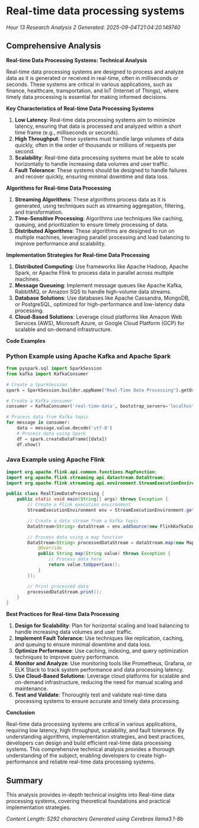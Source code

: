 # Real-time data processing systems
*Hour 13 Research Analysis 2*
*Generated: 2025-09-04T21:04:20.149740*

## Comprehensive Analysis
**Real-time Data Processing Systems: Technical Analysis**

Real-time data processing systems are designed to process and analyze data as it is generated or received in real-time, often in milliseconds or seconds. These systems are critical in various applications, such as finance, healthcare, transportation, and IoT (Internet of Things), where timely data processing is essential for making informed decisions.

**Key Characteristics of Real-time Data Processing Systems**

1. **Low Latency**: Real-time data processing systems aim to minimize latency, ensuring that data is processed and analyzed within a short time frame (e.g., milliseconds or seconds).
2. **High Throughput**: These systems must handle large volumes of data quickly, often in the order of thousands or millions of requests per second.
3. **Scalability**: Real-time data processing systems must be able to scale horizontally to handle increasing data volumes and user traffic.
4. **Fault Tolerance**: These systems should be designed to handle failures and recover quickly, ensuring minimal downtime and data loss.

**Algorithms for Real-time Data Processing**

1. **Streaming Algorithms**: These algorithms process data as it is generated, using techniques such as streaming aggregation, filtering, and transformation.
2. **Time-Sensitive Processing**: Algorithms use techniques like caching, queuing, and prioritization to ensure timely processing of data.
3. **Distributed Algorithms**: These algorithms are designed to run on multiple machines, leveraging parallel processing and load balancing to improve performance and scalability.

**Implementation Strategies for Real-time Data Processing**

1. **Distributed Computing**: Use frameworks like Apache Hadoop, Apache Spark, or Apache Flink to process data in parallel across multiple machines.
2. **Message Queueing**: Implement message queues like Apache Kafka, RabbitMQ, or Amazon SQS to handle high-volume data streams.
3. **Database Solutions**: Use databases like Apache Cassandra, MongoDB, or PostgreSQL, optimized for high-performance and low-latency data processing.
4. **Cloud-Based Solutions**: Leverage cloud platforms like Amazon Web Services (AWS), Microsoft Azure, or Google Cloud Platform (GCP) for scalable and on-demand infrastructure.

**Code Examples**

### Python Example using Apache Kafka and Apache Spark

```python
from pyspark.sql import SparkSession
from kafka import KafkaConsumer

# Create a SparkSession
spark = SparkSession.builder.appName("Real-Time Data Processing").getOrCreate()

# Create a Kafka consumer
consumer = KafkaConsumer('real-time-data', bootstrap_servers='localhost:9092')

# Process data from Kafka topic
for message in consumer:
    data = message.value.decode('utf-8')
    # Process data using Spark
    df = spark.createDataFrame([data])
    df.show()
```

### Java Example using Apache Flink

```java
import org.apache.flink.api.common.functions.MapFunction;
import org.apache.flink.streaming.api.datastream.DataStream;
import org.apache.flink.streaming.api.environment.StreamExecutionEnvironment;

public class RealTimeDataProcessing {
    public static void main(String[] args) throws Exception {
        // Create a Flink execution environment
        StreamExecutionEnvironment env = StreamExecutionEnvironment.getExecutionEnvironment();

        // Create a data stream from a Kafka topic
        DataStream<String> dataStream = env.addSource(new FlinkKafkaConsumer<>("real-time-data", new SimpleStringSchema(), kafkaProps));

        // Process data using a map function
        DataStream<String> processedDataStream = dataStream.map(new MapFunction<String, String>() {
            @Override
            public String map(String value) throws Exception {
                // Process data here
                return value.toUpperCase();
            }
        });

        // Print processed data
        processedDataStream.print();
    }
}
```

**Best Practices for Real-time Data Processing**

1. **Design for Scalability**: Plan for horizontal scaling and load balancing to handle increasing data volumes and user traffic.
2. **Implement Fault Tolerance**: Use techniques like replication, caching, and queuing to ensure minimal downtime and data loss.
3. **Optimize Performance**: Use caching, indexing, and query optimization techniques to improve query performance.
4. **Monitor and Analyze**: Use monitoring tools like Prometheus, Grafana, or ELK Stack to track system performance and data processing latency.
5. **Use Cloud-Based Solutions**: Leverage cloud platforms for scalable and on-demand infrastructure, reducing the need for manual scaling and maintenance.
6. **Test and Validate**: Thoroughly test and validate real-time data processing systems to ensure accurate and timely data processing.

**Conclusion**

Real-time data processing systems are critical in various applications, requiring low latency, high throughput, scalability, and fault tolerance. By understanding algorithms, implementation strategies, and best practices, developers can design and build efficient real-time data processing systems. This comprehensive technical analysis provides a thorough understanding of the subject, enabling developers to create high-performance and reliable real-time data processing systems.

## Summary
This analysis provides in-depth technical insights into Real-time data processing systems, 
covering theoretical foundations and practical implementation strategies.

*Content Length: 5292 characters*
*Generated using Cerebras llama3.1-8b*
